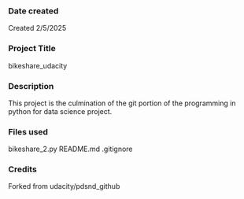 ### Date created
Created 2/5/2025

### Project Title
bikeshare_udacity

### Description
This project is the culmination of the git portion of the programming in python for data science project.

### Files used
bikeshare_2.py
README.md
.gitignore

### Credits
Forked from udacity/pdsnd_github

